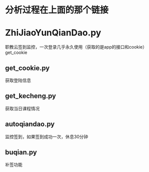 # 分析过程在上面的那个链接
# ZhiJiaoYunQianDao.py
职教云签到监控，一次登录几乎永久使用（获取的是app的接口和cookie）get_cookie
## get_cookie.py
获取登陆信息
## get_kecheng.py
获取当日课程情况
## autoqiandao.py
监控签到，如果签到成功一次，休息30分钟
## buqian.py
补签功能
